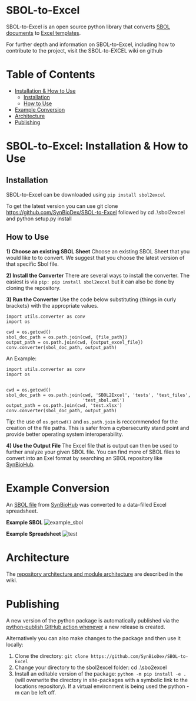 # SBOL-to-Excel

SBOL-to-Excel is an open source python library that converts [SBOL documents]() to [Excel templates]().

For further depth and information on SBOL-to-Excel, including how to contribute to the project, visit the SBOL-to-EXCEL wiki on github

# Table of Contents
- [Installation & How to Use](#installation--how-to-use)
  -  [Installation](#installation)
  -  [How to Use](#how-to-use)
- [Example Conversion](#example-conversion)
- [Architecture](#architecture)
- [Publishing](#publishing)

# SBOL-to-Excel: Installation & How to Use

## Installation

SBOL-to-Excel can be downloaded using `pip install sbol2excel`

To get the latest version you can use git clone https://github.com/SynBioDex/SBOL-to-Excel followed by cd .\sbol2excel and python setup.py install

## How to Use
**1) Choose an existing SBOL Sheet** Choose an existing SBOL Sheet that you would like to to convert. We suggest that you choose the latest version of that specific Sbol file. 

**2) Install the Converter** There are several ways to install the converter. The easiest is via `pip: pip install sbol2excel` but it can also be done by cloning the repository.

**3) Run the Converter** Use the code below substituting {things in curly brackets} with the appropriate values.

```
import utils.converter as conv
import os

cwd = os.getcwd()
sbol_doc_path = os.path.join(cwd, {file_path})
output_path = os.path.join(cwd, {output_excel_file})
conv.converter(sbol_doc_path, output_path)
```

An Example:

```
import utils.converter as conv
import os


cwd = os.getcwd()
sbol_doc_path = os.path.join(cwd, 'SBOL2Excel', 'tests', 'test_files',
                             'test_sbol.xml')
output_path = os.path.join(cwd, 'test.xlsx')
conv.converter(sbol_doc_path, output_path)
```
Tip: the use of `os.getcwd()` and `os.path.join` is reccommended for the creation of the file paths. This is safer from a cybersecurity stand point and provide better operating system interoperability.

**4) Use the Output File** The Excel file that is output can then be used to further analyze your given SBOL file. You can find more of SBOL files to convert into an Exel format by searching an SBOL repository like [SynBioHub](https://synbiohub.org/).

# Example Conversion

An [SBOL file](https://github.com/SynBioDex/SBOL-to-Excel/blob/master/SBOL2Excel/resources/templates/pichia_toolkit_KWK_v002.xml) from [SynBioHub](https://synbiohub.org/) was converted to a data-filled Excel spreadsheet.

**Example SBOL**
![example_sbol](https://user-images.githubusercontent.com/29416272/125694833-9aa804eb-7deb-4622-adc9-88f4cdb6ddcc.png)

**Example Spreadsheet**
![test](https://user-images.githubusercontent.com/29416272/125802728-ba119735-8940-4853-998c-b54e78a98d9c.png)

# Architecture
The [repository architecture and module architecture](https://github.com/SynBioDex/SBOL-to-Excel/wiki) are described in the wiki.

# Publishing
A new version of the python package is automatically published via the [python-publish GitHub action whenever](https://github.com/SynBioDex/SBOL-to-Excel/blob/master/.github/workflows/python-publish.yml) a new release is created.

Alternatively you can also make changes to the package and then use it locally:

1. Clone the directory: `git clone https://github.com/SynBioDex/SBOL-to-Excel`
2. Change your directory to the sbol2excel folder: cd .\sbo2excel
3. Install an editable version of the package: `python -m pip install -e .` (will overwrite the directory in site-packages with a symbolic link to the locations repository). If a virtual environment is being used the python -m can be left off.

